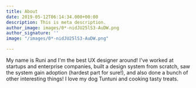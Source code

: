 ```yaml
---
title: About
date: 2019-05-12T06:14:34.000+00:00
description: This is meta description.
author_image: images/0*-nidJU25lS3-AuDW.png
author_signature: ''
image: "/images/0*-nidJU25lS3-AuDW.png"

---
```

My name is Runi and I'm the best UX designer around! I've worked at startups and enterprise companies, built a design system from scratch, saw the system gain adoption (hardest part for sure!), and also done a bunch of other interesting things! I love my dog Tuntuni and cooking tasty treats.